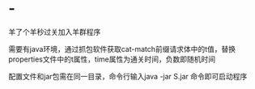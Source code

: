 # -
羊了个羊秒过关加入羊群程序


需要有java环境，通过抓包软件获取cat-match前缀请求体中的t值，替换properties文件中的t属性，time属性为通关时间，负数即随机时间

配置文件和jar包需在同一目录，命令行输入java -jar S.jar 命令即可启动程序
